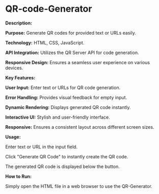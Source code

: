 # QR-code-Generator

**Description:**

**Purpose:** Generate QR codes for provided text or URLs easily.

**Technology:** HTML, CSS, JavaScript.

**API Integration:** Utilizes the QR Server API for code generation.

**Responsive Design:** Ensures a seamless user experience on various devices.

**Key Features:**

**User Input:** Enter text or URLs for QR code generation.

**Error Handling:** Provides visual feedback for empty input.

**Dynamic Rendering:** Displays generated QR code instantly.

**Interactive UI:** Stylish and user-friendly interface.

**Responsive:** Ensures a consistent layout across different screen sizes.

**Usage:**

Enter text or URL in the input field.

Click "Generate QR Code" to instantly create the QR code.

The generated QR code is displayed below the button.

**How to Run:**

Simply open the HTML file in a web browser to use the QR-Generator.
